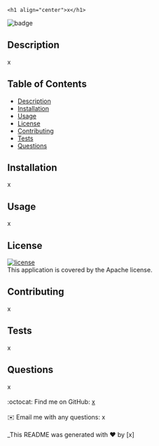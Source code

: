 
    <h1 align="center">x</h1>
  
![badge](https://img.shields.io/badge/license-Apache-brightgreen)<br />
## Description
x
## Table of Contents
- [Description](#description)
- [Installation](#installation)
- [Usage](#usage)
- [License](#license)
- [Contributing](#contributing)
- [Tests](#tests)
- [Questions](#questions)
## Installation
x
## Usage
x
## License
[![license](https://img.shields.io/badge/license-Apache-blue)](https://shields.io)
<br />
This application is covered by the Apache license. 
## Contributing
x
## Tests
x
## Questions
x<br />
<br />
:octocat: Find me on GitHub: [x](https://github.com/x)<br />
<br />
✉️ Email me with any questions: x<br /><br />
_This README was generated with ❤️ by [x]
    